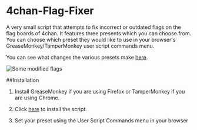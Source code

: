# 4chan-Flag-Fixer
A very small script that attempts to fix incorrect or outdated flags on the flag boards of 4chan. It features three presents which you can choose from. You can choose which preset they would like to use in your browser's GreaseMonkey/TamperMonkey user script commands menu.

You can see what changes the various presets make [here](https://raw.githubusercontent.com/flagzzzz/4chan-Flag-Fixer/master/Change%20Details.txt).

![Some modified flags](https://raw.githubusercontent.com/flagzzzz/4chan-Flag-Fixer/master/extra/Sample.jpg)

##Installation
1) Install GreaseMonkey if you are using Firefox or TamperMonkey if you are using Chrome.

2) Click [here](https://github.com/flagzzzz/4chan-Flag-Fixer/raw/master/4chan_flag_fixer.user.js) to install the script.

3) Set your preset using the User Script Commands menu in your browser
